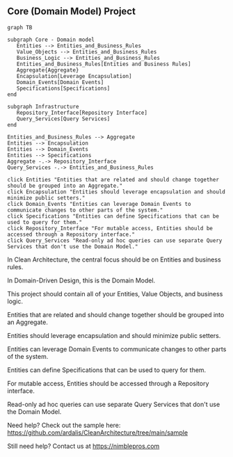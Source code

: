 ﻿## Core (Domain Model) Project

```mermaid
graph TB

subgraph Core - Domain model
   Entities --> Entities_and_Business_Rules
   Value_Objects --> Entities_and_Business_Rules
   Business_Logic --> Entities_and_Business_Rules
   Entities_and_Business_Rules[Entities and Business Rules]
   Aggregate{Aggregate}
   Encapsulation[Leverage Encapsulation]
   Domain_Events[Domain Events]
   Specifications[Specifications]
end

subgraph Infrastructure
   Repository_Interface[Repository Interface]
   Query_Services[Query Services]
end

Entities_and_Business_Rules --> Aggregate
Entities --> Encapsulation
Entities --> Domain_Events
Entities --> Specifications
Aggregate -.-> Repository_Interface
Query_Services -.-> Entities_and_Business_Rules

click Entities "Entities that are related and should change together should be grouped into an Aggregate."
click Encapsulation "Entities should leverage encapsulation and should minimize public setters."
click Domain_Events "Entities can leverage Domain Events to communicate changes to other parts of the system."
click Specifications "Entities can define Specifications that can be used to query for them."
click Repository_Interface "For mutable access, Entities should be accessed through a Repository interface."
click Query_Services "Read-only ad hoc queries can use separate Query Services that don't use the Domain Model."
```

In Clean Architecture, the central focus should be on Entities and business rules.

In Domain-Driven Design, this is the Domain Model.

This project should contain all of your Entities, Value Objects, and business logic.

Entities that are related and should change together should be grouped into an Aggregate.

Entities should leverage encapsulation and should minimize public setters.

Entities can leverage Domain Events to communicate changes to other parts of the system.

Entities can define Specifications that can be used to query for them.

For mutable access, Entities should be accessed through a Repository interface.

Read-only ad hoc queries can use separate Query Services that don't use the Domain Model.

Need help? Check out the sample here:
https://github.com/ardalis/CleanArchitecture/tree/main/sample

Still need help?
Contact us at https://nimblepros.com
